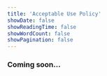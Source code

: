 ```yaml
---
title: 'Acceptable Use Policy'
showDate: false
showReadingTime: false
showWordCount: false
showPagination: false
---
```


### Coming soon...
